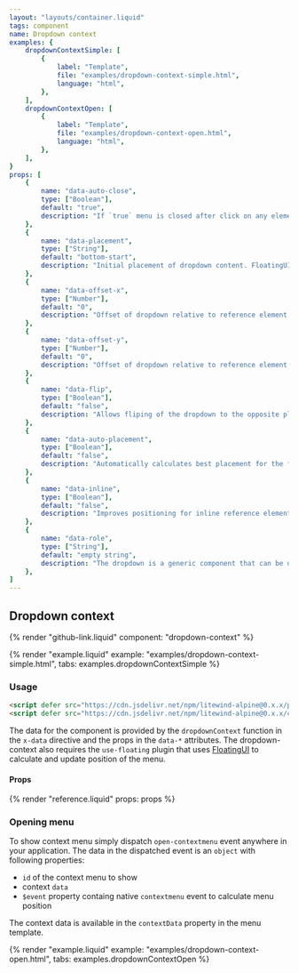 ```yaml
---
layout: "layouts/container.liquid"
tags: component
name: Dropdown context
examples: {
    dropdownContextSimple: [
        {
            label: "Template",
            file: "examples/dropdown-context-simple.html",
            language: "html",
        },
    ],
    dropdownContextOpen: [
        {
            label: "Template",
            file: "examples/dropdown-context-open.html",
            language: "html",
        },
    ],
}
props: [
    {
        name: "data-auto-close",
        type: ["Boolean"],
        default: "true",
        description: "If `true` menu is closed after click on any element inside.",
    },
    {
        name: "data-placement",
        type: ["String"],
        default: "bottom-start",
        description: "Initial placement of dropdown content. FloatingUI option, see [documentation](https://floating-ui.com/docs/computePosition#placement) for examples and usage.",
    },
    {
        name: "data-offset-x",
        type: ["Number"],
        default: "0",
        description: "Offset of dropdown relative to reference element. FloatingUI option, see [documentation](https://floating-ui.com/docs/offset) for examples and usage.",
    },
    {
        name: "data-offset-y",
        type: ["Number"],
        default: "0",
        description: "Offset of dropdown relative to reference element. FloatingUI option, see [documentation](https://floating-ui.com/docs/offset) for examples and usage.",
    },
    {
        name: "data-flip",
        type: ["Boolean"],
        default: "false",
        description: "Allows fliping of the dropdown to the opposite placement if outside of current view. FloatingUI option, see [documentation](https://floating-ui.com/docs/flip) for examples and usage.",
    },
    {
        name: "data-auto-placement",
        type: ["Boolean"],
        default: "false",
        description: "Automatically calculates best placement for the floating element. FloatingUI option, see [documentation](https://floating-ui.com/docs/autoPlacement) for examples and usage.",
    },
    {
        name: "data-inline",
        type: ["Boolean"],
        default: "false",
        description: "Improves positioning for inline reference elements that span over multiple lines. FloatingUI option, see [documentation]https://floating-ui.com/docs/inline) for examples and usage.",
    },
    {
        name: "data-role",
        type: ["String"],
        default: "empty string",
        description: "The dropdown is a generic component that can be used for all kinds of applications. If you are building something more well defined like a menu or listbox you can use this prop to automatically add aria attributes to the elements. Valid values are: `menu`, `listbox` and `dialog`.",
    },
]
---
```

## Dropdown context

{% render "github-link.liquid" component: "dropdown-context" %}

{% render "example.liquid" example: "examples/dropdown-context-simple.html", tabs: examples.dropdownContextSimple %}

### Usage

```html
<script defer src="https://cdn.jsdelivr.net/npm/litewind-alpine@0.x.x/plugins/use-floating/dist/cdn.min.js"></script>
<script defer src="https://cdn.jsdelivr.net/npm/litewind-alpine@0.x.x/components/dropdown-context/dist/cdn.min.js"></script>
```

The data for the component is provided by the `dropdownContext` function in the `x-data` directive and the props in the `data-*` attributes. The dropdown-context also requires the `use-floating` plugin that uses [FloatingUI](https://floating-ui.com/) to calculate and update position of the menu.

#### Props

{% render "reference.liquid" props: props %}

### Opening menu

To show context menu simply dispatch `open-contextmenu` event anywhere in your application. The data in the dispatched event is an `object` with following properties:
- `id` of the context menu to show
- context `data`
- `$event` property containg native `contextmenu` event to calculate menu position

The context data is available in the `contextData` property in the menu template.

{% render "example.liquid" example: "examples/dropdown-context-open.html", tabs: examples.dropdownContextOpen %}
